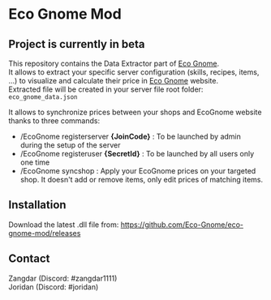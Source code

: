 # Eco Gnome Mod

## Project is currently in beta

This repository contains the Data Extractor part of [Eco Gnome](https://eco-gnome.com).   
It allows to extract your specific server configuration (skills, recipes, items, ...) to visualize and calculate their price in [Eco Gnome](https://eco-gnome.com) website.  
Extracted file will be created in your server file root folder: `eco_gnome_data.json`

It allows to synchronize prices between your shops and EcoGnome website thanks to three commands:
- /EcoGnome registerserver **{JoinCode}**   :   To be launched by admin during the setup of the server
- /EcoGnome registeruser **{SecretId}**     :   To be launched by all users only one time
- /EcoGnome syncshop                    :   Apply your EcoGnome prices on your targeted shop. It doesn't add or remove items, only edit prices of matching items.

## Installation

Download the latest .dll file from: https://github.com/Eco-Gnome/eco-gnome-mod/releases

## Contact
Zangdar (Discord: #zangdar1111)  
Joridan (Discord: #joridan)
